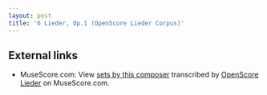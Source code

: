 ```yaml
---
layout: post
title: '6 Lieder, Op.1 (OpenScore Lieder Corpus)'
---
```


## External links

- MuseScore.com: View [sets by this composer] transcribed by [OpenScore Lieder] on MuseScore.com.

[sets by this composer]: https://musescore.com/openscore-lieder-corpus/sets/5054958
[OpenScore Lieder]: https://musescore.com/openscore-lieder-corpus

